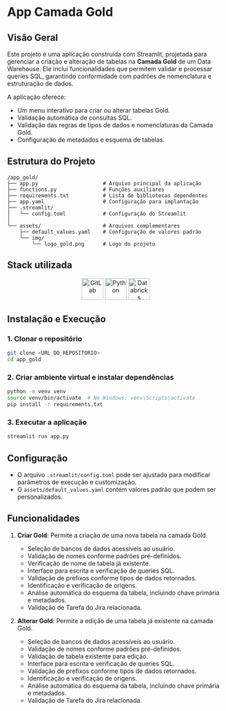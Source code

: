 # App Camada Gold

## Visão Geral
Este projeto é uma aplicação construída com Streamlit, projetada para gerenciar a criação e alteração de tabelas na **Camada Gold** de um Data Warehouse. Ele inclui funcionalidades que permitem validar e processar queries SQL, garantindo conformidade com padrões de nomenclatura e estruturação de dados.

A aplicação oferece:
- Um menu interativo para criar ou alterar tabelas Gold.
- Validação automática de consultas SQL.
- Validação das regras de tipos de dados e nomenclaturas da Camada Gold.
- Configuração de metadados e esquema de tabelas.

## Estrutura do Projeto

```
/app_gold/
├── app.py                     # Arquivo principal da aplicação
├── functions.py               # Funções auxiliares
├── requirements.txt           # Lista de bibliotecas dependentes
├── app.yaml                   # Configuração para implantação
├── .streamlit/
│   ╰── config.toml            # Configuração do Streamlit
│
╰── assets/                    # Arquivos complementares
    ├── default_values.yaml    # Configuração de valores padrão
    ╰── img/
        ╰── logo_gold.png      # Logo do projeto
```

## Stack utilizada

<div align="center">
	<img width="50" src="https://raw.githubusercontent.com/marwin1991/profile-technology-icons/refs/heads/main/icons/gitlab.png" alt="GitLab" title="GitLab"/>
	<img width="50" src="https://raw.githubusercontent.com/marwin1991/profile-technology-icons/refs/heads/main/icons/python.png" alt="Python" title="Python"/>
	<img width="50" src="https://raw.githubusercontent.com/marwin1991/profile-technology-icons/refs/heads/main/icons/databricks.png" alt="Databricks" title="Databricks"/>
</div>

## Instalação e Execução

### 1. Clonar o repositório
```sh
git clone <URL_DO_REPOSITORIO>
cd app_gold
```

### 2. Criar ambiente virtual e instalar dependências
```sh
python -m venv venv
source venv/bin/activate  # No Windows: venv\Scripts\activate
pip install -r requirements.txt
```

### 3. Executar a aplicação
```sh
streamlit run app.py
```

## Configuração
- O arquivo `.streamlit/config.toml` pode ser ajustado para modificar parâmetros de execução e customização.
- O `assets/default_values.yaml` contém valores padrão que podem ser personalizados.

## Funcionalidades
1. **Criar Gold**: Permite a criação de uma nova tabela na camada Gold.
   - Seleção de bancos de dados acessíveis ao usuário.
   - Validação de nomes conforme padrões pré-definidos.
   - Verificação de nome de tabela já existente.
   - Interface para escrita e verificação de queries SQL.
   - Validação de prefixos conforme tipos de dados retornados.
   - Identificação e verificação de origens.
   - Análise automática do esquema da tabela, incluindo chave primária e metadados.
   - Validação de Tarefa do Jira relacionada.

2. **Alterar Gold**: Permite a edição de uma tabela já existente na camada Gold.
   - Seleção de bancos de dados acessíveis ao usuário.
   - Validação de nomes conforme padrões pré-definidos.
   - Validação de tabela existente para edição.
   - Interface para escrita e verificação de queries SQL.
   - Validação de prefixos conforme tipos de dados retornados.
   - Identificação e verificação de origens.
   - Análise automática do esquema da tabela, incluindo chave primária e metadados.
   - Validação de Tarefa do Jira relacionada.


